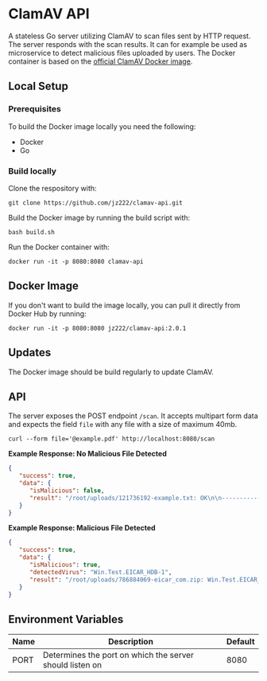 # ClamAV API

A stateless Go server utilizing ClamAV to scan files sent by HTTP request. The server responds with the scan results. It can for example be used as microservice to detect malicious files uploaded by users. The Docker container is based on the [official ClamAV Docker image](https://github.com/Cisco-Talos/clamav).

## Local Setup

### Prerequisites

To build the Docker image locally you need the following:

- Docker
- Go

### Build locally

Clone the respository with:

```
git clone https://github.com/jz222/clamav-api.git
```

Build the Docker image by running the build script with:

```
bash build.sh
```

Run the Docker container with:

```
docker run -it -p 8080:8080 clamav-api
```

## Docker Image

If you don't want to build the image locally, you can pull it directly from Docker Hub by running:

```
docker run -it -p 8080:8080 jz222/clamav-api:2.0.1
```

## Updates

The Docker image should be build regularly to update ClamAV.

## API

The server exposes the POST endpoint `/scan`. It accepts multipart form data and expects the field `file` with any file with a size of maximum 40mb.

```
curl --form file='@example.pdf' http://localhost:8080/scan
```

**Example Response: No Malicious File Detected**

```json
{
   "success": true,
   "data": {
      "isMalicious": false,
      "result": "/root/uploads/121736192-example.txt: OK\n\n----------- SCAN SUMMARY -----------\nKnown viruses: 8608180\nEngine version: 0.104.2\nScanned directories: 0\nScanned files: 1\nInfected files: 0\nData scanned: 0.27 MB\nData read: 0.13 MB (ratio 2.12:1)\nTime: 23.505 sec (0 m 23 s)\nStart Date: 2022:03:16 22:20:51\nEnd Date:   2022:03:16 22:21:14\n"
   }
}
```

**Example Response: Malicious File Detected**

```json
{
   "success": true,
   "data": {
      "isMalicious": true,
      "detectedVirus": "Win.Test.EICAR_HDB-1",
      "result": "/root/uploads/786884069-eicar_com.zip: Win.Test.EICAR_HDB-1 FOUND\n\n----------- SCAN SUMMARY -----------\nKnown viruses: 8608180\nEngine version: 0.104.2\nScanned directories: 0\nScanned files: 1\nInfected files: 1\nData scanned: 0.00 MB\nData read: 0.00 MB (ratio 0.00:1)\nTime: 22.922 sec (0 m 22 s)\nStart Date: 2022:03:16 22:16:06\nEnd Date:   2022:03:16 22:16:29\n"
   }
}
```

## Environment Variables

| Name | Description                                              | Default |
|------|----------------------------------------------------------|---------|
| PORT | Determines the port on which the server should listen on | 8080    |
